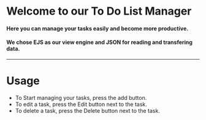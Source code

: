
# Welcome to our To Do List Manager
#### Here you can manage your tasks easily and become more productive.
#### We chose EJS as our view engine and JSON for reading and transfering data.
---
# Usage
- To Start managing your tasks, press the add button.
- To edit a task, press the Edit button next to the task. 
- To delete a task, press the Delete button next to the task.

 

